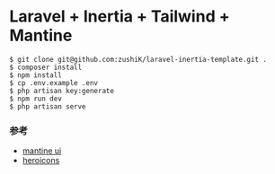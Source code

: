 # Laravel + Inertia + Tailwind + Mantine

```
$ git clone git@github.com:zushiK/laravel-inertia-template.git .
$ composer install
$ npm install
$ cp .env.example .env
$ php artisan key:generate
$ npm run dev
$ php artisan serve
```

### 参考

- [mantine ui](https://mantine.dev/)
- [heroicons](https://heroicons.com/)
